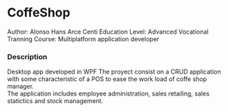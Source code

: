 # CoffeShop
Author: Alonso Hans Arce Centi
Education Level: Advanced Vocational Tranning
Course: Multiplatform application developer


### Description
Desktop app developed in WPF
The proyect consist on a CRUD application with some characteristic of a POS to ease the work load of coffe shop manager.
<br>
The application includes employee administration, sales retailing, sales statictics and stock management.
